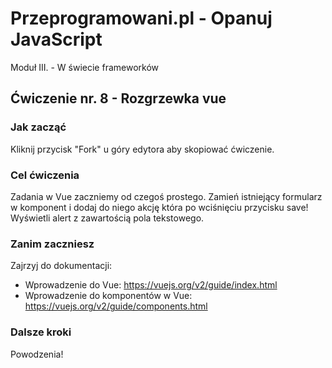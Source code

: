 # Przeprogramowani.pl - Opanuj JavaScript

Moduł III. - W świecie frameworków

## Ćwiczenie nr. 8 - Rozgrzewka vue

### Jak zacząć

Kliknij przycisk "Fork" u góry edytora aby skopiować ćwiczenie.

### Cel ćwiczenia

Zadania w Vue zaczniemy od czegoś prostego. 
Zamień istniejący formularz w komponent <text-editor> i dodaj do niego akcję która po wciśnięciu przycisku save! Wyświetli alert z zawartością pola tekstowego. 

### Zanim zaczniesz
Zajrzyj do dokumentacji: 
- Wprowadzenie do Vue: https://vuejs.org/v2/guide/index.html
- Wprowadzenie do komponentów w Vue: https://vuejs.org/v2/guide/components.html

### Dalsze kroki
Powodzenia!